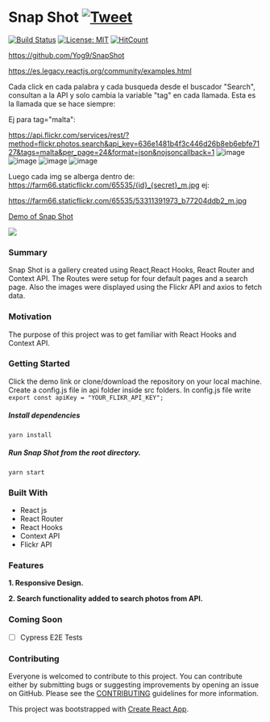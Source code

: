 # Snap Shot [![Tweet](https://img.shields.io/twitter/url/http/shields.io.svg?style=social)](https://twitter.com/intent/tweet?text=See%20this%20react%20example&url=https://yog9.github.io/SnapShot/&hashtags=react,context-api,freecodecamp,developers)

[![Build Status](https://travis-ci.org/Yog9/SnapShot.svg?branch=master)](https://travis-ci.org/Yog9/SnapShot)
[![License: MIT](https://img.shields.io/badge/License-MIT-yellow.svg)](https://opensource.org/licenses/MIT)
[![HitCount](http://hits.dwyl.com/Yog9/SnapShot.svg)](http://hits.dwyl.com/Yog9/SnapShot)

https://github.com/Yog9/SnapShot

https://es.legacy.reactjs.org/community/examples.html

Cada click en cada palabra y cada busqueda desde el buscador "Search", consultan a la API y solo cambia la variable "tag" en cada llamada. Esta es la llamada que  se hace siempre:   

Ej para tag="malta":

https://api.flickr.com/services/rest/?method=flickr.photos.search&api_key=636e1481b4f3c446d26b8eb6ebfe7127&tags=malta&per_page=24&format=json&nojsoncallback=1
![image](https://github.com/alberaja/SnapShot-React-OpenSource/assets/29755489/2cf288da-68e9-4f71-8330-d28202be376e)
![image](https://github.com/alberaja/SnapShot-React-OpenSource/assets/29755489/d6463dbb-3f6c-4503-b1f6-5a87534d6dec)
![image](https://github.com/alberaja/SnapShot-React-OpenSource/assets/29755489/3b40e0ea-932b-4c69-994c-1e506d6ede33)
![image](https://github.com/alberaja/SnapShot-React-OpenSource/assets/29755489/987bc81e-7569-47b3-b1df-1c468c99243e)

Luego cada img se alberga dentro de:
https://farm66.staticflickr.com/65535/{id}_{secret}_m.jpg   ej:

https://farm66.staticflickr.com/65535/53311391973_b77204ddb2_m.jpg


[Demo of Snap Shot](https://yog9.github.io/SnapShot/)

![](/snapscout.png)

### Summary

Snap Shot is a gallery created using React,React Hooks, React Router and Context API. The Routes were setup for four default pages and a search page. Also the images were displayed using the Flickr API and axios to fetch data.

### Motivation

The purpose of this project was to get familiar with React Hooks and Context API.

### Getting Started

Click the demo link or clone/download the repository on your local machine.
Create a config.js file in api folder inside src folders. In config.js file write
`export const apiKey = "YOUR_FLIKR_API_KEY";`

##### Install dependencies

`yarn install`

##### Run Snap Shot from the root directory.

`yarn start`

### Built With

- React js
- React Router
- React Hooks
- Context API
- Flickr API

### Features

**1. Responsive Design.**

**2. Search functionality added to search photos from API.**

### Coming Soon

- [ ] Cypress E2E Tests

### Contributing

Everyone is welcomed to contribute to this project. You can contribute either by submitting bugs or suggesting improvements by opening an issue on GitHub. Please see the [CONTRIBUTING](CONTRIBUTING.md) guidelines for more information.

This project was bootstrapped with [Create React App](https://github.com/facebook/create-react-app).
